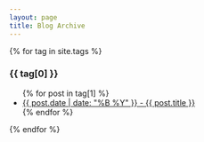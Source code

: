 ```yaml
---
layout: page
title: Blog Archive
---
```


<div class="archive-container">
{% for tag in site.tags %}
  <div class="archive-tag">
    <h3>{{ tag[0] }}</h3>
    <ul class="archive-list">
      {% for post in tag[1] %}
        <li><a href="{{ post.url }}">{{ post.date | date: "%B %Y" }} - {{ post.title }}</a></li>
      {% endfor %}
    </ul>
  </div>
{% endfor %}
</div>